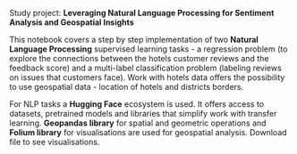Study project: **Leveraging Natural Language Processing for Sentiment Analysis and Geospatial Insights**

This notebook covers a step by step implementation of two **Natural Language Processing** supervised learning tasks - a regression problem (to explore the connections between the hotels customer reviews and the feedback score) and a multi-label classification problem (labeling reviews on issues that customers face). Work with hotels data offers the possibility to use geospatial data - location of hotels and districts borders.

For NLP tasks a **Hugging Face** ecosystem is used. It offers access to datasets, pretrained models and libraries that simplify work with transfer learning. **Geopandas library** for spatial and geometric operations and **Folium library** for visualisations are used for geospatial analysis. Download file to see visualisations.
